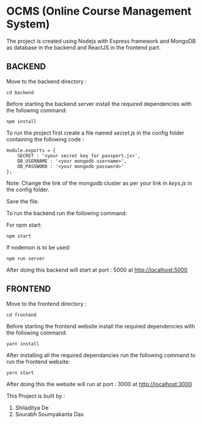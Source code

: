 # OCMS (Online Course Management System)
The project is created using Nodejs with Express framework and MongoDB as database in the backend and ReactJS in the frontend part.

## BACKEND
Move to the backend directory : 
``` 
cd backend
```

Before starting the backend server install the required dependencies with the following command:
```
npm install
```

To run the project first create a file named *secret.js* in the config folder containing the following code :

```
module.exports = {
    SECRET : '<your secret key for passport.js>',
    DB_USERNAME : '<your mongodb username>',
    DB_PASSWORD : '<your mongodb password>'
};
```
Note: Change the link of the mongodb cluster as per your link in *keys.js* in the config folder.

Save the file.

To run the backend run the following command:

For npm start:
```
npm start
```
If nodemon is to be used:
```
npm run server
```
After doing this backend will start at port : 5000 at [http://localhost:5000](http://localhost:5000) 

## FRONTEND
Move to the frontend directory : 
``` 
cd frontend
```

Before starting the frontend website install the required dependencies with the following command:
```
yarn install
```

After installing all the required dependancies run the following command to run the frontend website:

```
yarn start
```

After doing this the website will run at port : 3000 at [http://localhost:3000](http://localhost:3000) 

This Project is built by :
1. Shiladitya De
2. Sourabh Soumyakanta Das


